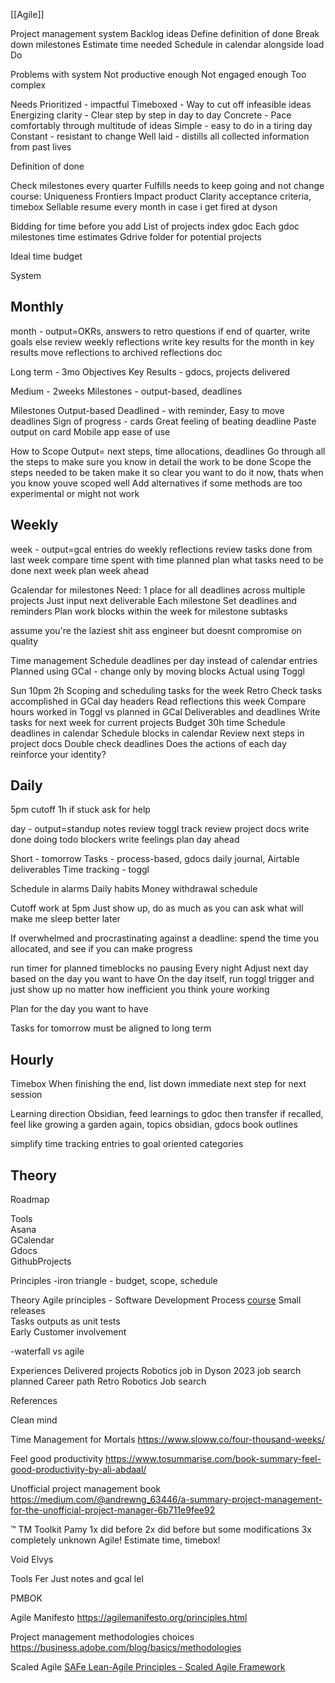 [[Agile]]

Project management system
Backlog ideas
Define definition of done
Break down milestones
Estimate time needed
Schedule in calendar alongside load
Do

Problems with system
Not productive enough
Not engaged enough
Too complex

Needs
Prioritized - impactful
Timeboxed - Way to cut off infeasible ideas
Energizing clarity - Clear step by step in day to day
Concrete - Pace comfortably through multitude of ideas
Simple - easy to do in a tiring day
Constant - resistant to change
Well laid - distills all collected information from past lives

Definition of done

Check milestones every quarter
Fulfills needs to keep going and not change course:
Uniqueness Frontiers
Impact product
Clarity acceptance criteria, timebox
Sellable resume every month in case i get fired at dyson

Bidding for time before you add
List of projects index gdoc
Each gdoc milestones time estimates
Gdrive folder for potential projects

Ideal time budget

System

## Monthly
month - output=OKRs, answers to retro questions
if end of quarter, write goals
else
review weekly reflections
write key results for the month in key results
move reflections to archived reflections doc

Long term - 3mo
Objectives
Key Results - gdocs, projects delivered

Medium - 2weeks
Milestones - output-based, deadlines

Milestones
Output-based
Deadlined - with reminder, Easy to move deadlines
Sign of progress - cards
Great feeling of beating deadline
Paste output on card
Mobile app ease of use

How to Scope
Output= next steps, time allocations, deadlines
Go through all the steps to make sure you know in detail the work to be done
Scope the steps needed to be taken
make it so clear you want to do it now, thats when you know youve scoped well
Add alternatives if some methods are too experimental or might not work

## Weekly
week - output=gcal entries
do weekly reflections
review tasks done from last week
compare time spent with time planned
plan what tasks need to be done next week
plan week ahead

Gcalendar for milestones
Need: 1 place for all deadlines across multiple projects
Just input next deliverable
Each milestone Set deadlines and reminders
Plan work blocks within the week for milestone subtasks

assume you're the laziest shit ass engineer but doesnt compromise on quality

Time management
Schedule deadlines per day instead of calendar entries
Planned using GCal - change only by moving blocks
Actual using Toggl

Sun 10pm 2h Scoping and scheduling tasks for the week
Retro
Check tasks accomplished in GCal day headers
Read reflections this week
Compare hours worked in Toggl vs planned in GCal
Deliverables and deadlines
Write tasks for next week for current projects
Budget 30h time
Schedule deadlines in calendar
Schedule blocks in calendar
Review next steps in project docs
Double check deadlines
Does the actions of each day reinforce your identity?

## Daily

5pm cutoff
1h if stuck ask for help

day - output=standup notes
review toggl track
review project docs
write done doing todo blockers
write feelings
plan day ahead

Short - tomorrow
Tasks - process-based, gdocs daily journal, Airtable deliverables
Time tracking - toggl

Schedule in alarms
Daily habits
Money withdrawal schedule

Cutoff work at 5pm
Just show up, 
do as much as you can
ask what will make me sleep better later

If overwhelmed and procrastinating against a deadline: spend the time you allocated, and see if you can make progress

run timer for planned timeblocks no pausing
Every night Adjust next day based on the day you want to have
On the day itself, run toggl trigger and just show up no matter how inefficient you think youre working

Plan for the day you want to have

Tasks for tomorrow must be aligned to long term

## Hourly
Timebox
When finishing the end, list down immediate next step for next session

Learning direction
Obsidian, feed learnings to gdoc then transfer if recalled, feel like growing a garden again, topics obsidian, gdocs book outlines

simplify time tracking entries to goal oriented categories



## Theory
Roadmap

Tools  
Asana  
GCalendar  
Gdocs  
GithubProjects

Principles
-iron triangle - budget, scope, schedule

Theory
Agile principles  - Software Development Process [course](https://learn.udacity.com/courses/ud805)
Small releases  
Tasks outputs as unit tests  
Early Customer involvement  

-waterfall vs agile

Experiences
Delivered projects
Robotics job in Dyson
2023 job search planned Career path
Retro Robotics Job search

References

Clean mind

Time Management for Mortals
https://www.sloww.co/four-thousand-weeks/

Feel good productivity
https://www.tosummarise.com/book-summary-feel-good-productivity-by-ali-abdaal/

Unofficial project management book
https://medium.com/@andrewng_63446/a-summary-project-management-for-the-unofficial-project-manager-6b711e9fee92

™
TM Toolkit
Pamy
1x did before
2x did before but some modifications
3x completely unknown
Agile! Estimate time, timebox!

Void
Elvys

Tools
Fer
Just notes and gcal lel

PMBOK

Agile Manifesto
https://agilemanifesto.org/principles.html

Project management methodologies choices
https://business.adobe.com/blog/basics/methodologies

Scaled Agile
[SAFe Lean-Agile Principles - Scaled Agile Framework](https://scaledagileframework.com/safe-lean-agile-principles/)
